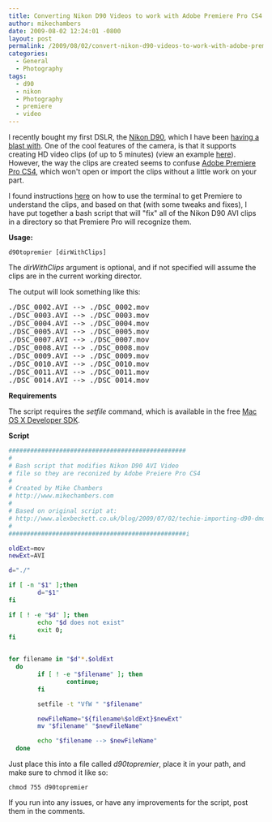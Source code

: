 ```yaml
---
title: Converting Nikon D90 Videos to work with Adobe Premiere Pro CS4
author: mikechambers
date: 2009-08-02 12:24:01 -0800
layout: post
permalink: /2009/08/02/convert-nikon-d90-videos-to-work-with-adobe-premiere-pro-cs4/
categories:
  - General
  - Photography
tags:
  - d90
  - nikon
  - Photography
  - premiere
  - video
---
```



I recently bought my first DSLR, the [Nikon D90][1], which I have been [having a blast with][2]. One of the cool features of the camera, is that it supports creating HD video clips (of up to 5 minutes) (view an example [here][3]). However, the way the clips are created seems to confuse [Adobe Premiere Pro CS4][4], which won't open or import the clips without a little work on your part.  
<!--more-->

  
I found instructions [here][5] on how to use the terminal to get Premiere to understand the clips, and based on that (with some tweaks and fixes), I have put together a bash script that will "fix" all of the Nikon D90 AVI clips in a directory so that Premiere Pro will recognize them.

**Usage:**

`d90topremier [dirWithClips]`

The *dirWithClips* argument is optional, and if not specified will assume the clips are in the current working director.

The output will look something like this:

<pre>
./DSC_0002.AVI --> ./DSC_0002.mov
./DSC_0003.AVI --> ./DSC_0003.mov
./DSC_0004.AVI --> ./DSC_0004.mov
./DSC_0005.AVI --> ./DSC_0005.mov
./DSC_0007.AVI --> ./DSC_0007.mov
./DSC_0008.AVI --> ./DSC_0008.mov
./DSC_0009.AVI --> ./DSC_0009.mov
./DSC_0010.AVI --> ./DSC_0010.mov
./DSC_0011.AVI --> ./DSC_0011.mov
./DSC_0014.AVI --> ./DSC_0014.mov
</pre>


**Requirements**

The script requires the *setfile* command, which is available in the free [Mac OS X Developer SDK][6].

**Script**

``` bash
#################################################
#
# Bash script that modifies Nikon D90 AVI Video
# file so they are reconized by Adobe Preiere Pro CS4
#
# Created by Mike Chambers
# http://www.mikechambers.com
#
# Based on original script at:
# http://www.alexbeckett.co.uk/blog/2009/07/02/techie-importing-d90-dmovie-video-into-premiere-pro/
#
#################################################i

oldExt=mov
newExt=AVI

d="./"

if [ -n "$1" ];then
        d="$1"
fi

if [ ! -e "$d" ]; then
        echo "$d does not exist"
        exit 0;
fi


for filename in "$d"*.$oldExt
  do
        if [ ! -e "$filename" ]; then
                continue;
        fi

        setfile -t "VfW " "$filename"

        newFileName="${filename%$oldExt}$newExt"
        mv "$filename" "$newFileName"

        echo "$filename --> $newFileName"
  done
```

Just place this into a file called *d90topremier*, place it in your path, and make sure to chmod it like so:

`chmod 755 d90topremier`

If you run into any issues, or have any improvements for the script, post them in the comments.

 [1]: http://www.nikonusa.com/Find-Your-Nikon/Product/Digital-SLR/25446/D90.html
 [2]: http://www.flickr.com/photos/mikechambers/collections/72157621787429394/
 [3]: http://www.flickr.com/photos/mikechambers/3774623194/in/set-72157621777297569/
 [4]: http://tryit.adobe.com/us/cs4/premiere/p/?sdid=ETRZP
 [5]: http://www.alexbeckett.co.uk/blog/2009/07/02/techie-importing-d90-dmovie-video-into-premiere-pro/
 [6]: https://connect.apple.com/cgi-bin/WebObjects/MemberSite.woa/wa/getSoftware?bundleID=20414